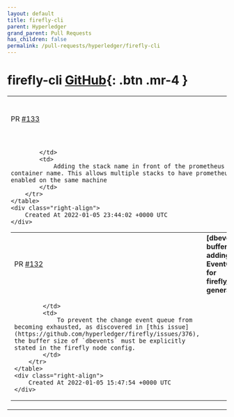 ```yaml
---
layout: default
title: firefly-cli
parent: Hyperledger
grand_parent: Pull Requests
has_children: false
permalink: /pull-requests/hyperledger/firefly-cli
---
```


# firefly-cli <span class="fs-3 right-align">[GitHub](https://github.com/hyperledger/firefly-cli){: .btn .mr-4 }</span>


<div>
    <table>
        <tr>
            <td>
                PR <a href="https://github.com/hyperledger/firefly-cli/pull/133" class=".btn">#133</a>
            </td>
            <td>
                <b>
                    [prom_img_name] adding stack name in front of prometheus container name
                </b>
            </td>
        </tr>
        <tr>
            <td>
                
            </td>
            <td>
                Adding the stack name in front of the prometheus container name. This allows multiple stacks to have prometheus enabled on the same machine
            </td>
        </tr>
    </table>
    <div class="right-align">
        Created At 2022-01-05 23:44:02 +0000 UTC
    </div>
</div>

<div>
    <table>
        <tr>
            <td>
                PR <a href="https://github.com/hyperledger/firefly-cli/pull/132" class=".btn">#132</a>
            </td>
            <td>
                <b>
                    [dbevents-buffersize] adding EventConfig for firefly_config generator
                </b>
            </td>
        </tr>
        <tr>
            <td>
                
            </td>
            <td>
                To prevent the change event queue from becoming exhausted, as discovered in [this issue](https://github.com/hyperledger/firefly/issues/376), the buffer size of `dbevents` must be explicitly stated in the firefly node config.
            </td>
        </tr>
    </table>
    <div class="right-align">
        Created At 2022-01-05 15:47:54 +0000 UTC
    </div>
</div>

